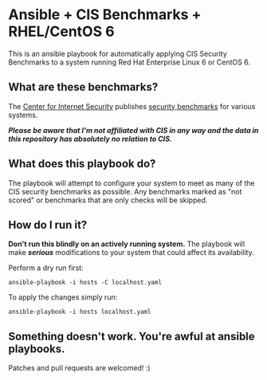 Ansible + CIS Benchmarks + RHEL/CentOS 6
====

This is an ansible playbook for automatically applying CIS Security Benchmarks to a system running Red Hat Enterprise Linux 6 or CentOS 6.

What are these benchmarks?
--

The [Center for Internet Security](http://www.cisecurity.org/) publishes [security benchmarks](http://benchmarks.cisecurity.org/) for various systems.

***Please be aware that I'm not affiliated with CIS in any way and the data in this repository has absolutely no relation to CIS.***

What does this playbook do?
--

The playbook will attempt to configure your system to meet as many of the CIS security benchmarks as possible.  Any benchmarks marked as "not scored" or benchmarks that are only checks will be skipped.

How do I run it?
--

**Don't run this blindly on an actively running system.**  The playbook will make ***serious*** modifications to your system that could affect its availability.

Perform a dry run first:

    ansible-playbook -i hosts -C localhost.yaml

To apply the changes simply run:

    ansible-playbook -i hosts localhost.yaml

Something doesn't work. You're awful at ansible playbooks.
--

Patches and pull requests are welcomed! :)
